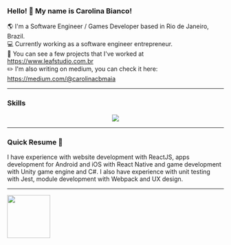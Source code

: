 ### Hello! 👋 My name is Carolina Bianco!

🌎 I'm a Software Engineer / Games Developer based in Rio de Janeiro, Brazil. </br>
💻 Currently working as a software engineer entrepreneur. </br>
📝 You can see a few projects that I've worked at https://www.leafstudio.com.br </br>
✏️ I'm also writing on medium, you can check it here: https://medium.com/@carolinacbmaia </br>

-----------------------------------

### Skills
<p align="center">
  <a href="https://skillicons.dev">
    <img src="https://skillicons.dev/icons?i=html,css,js,ts,react,jest,webpack,babel,nodejs,nextjs,angular,git,bash,github,gitlab,bitbucket,cs,unity,vscode,java,figma" />
  </a>
</p>

-----------------------------------
### Quick Resume 📄

I have experience with website development with ReactJS, apps development for Android and iOS with React Native and game development with Unity game engine and C#. I also have experience with unit testing with Jest, module development with Webpack and UX design.

-----------------------------------
<div>
  <a href="https://github.com/Carol-Bianco">
  <img height="100em" src="https://github-readme-stats.vercel.app/api/top-langs/?username=Carol-Bianco&layout=compact&langs_count=7&theme=dracula"/>
 <!-- <img height="100em" src="https://github-readme-stats.vercel.app/api?username=Carol-Bianco&show_icons=true&theme=dracula&include_all_commits=true&count_private=true"/> -->
</div>
